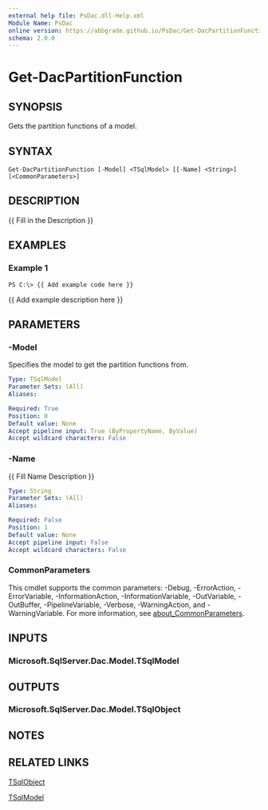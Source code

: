 ```yaml
---
external help file: PsDac.dll-Help.xml
Module Name: PsDac
online version: https://abbgrade.github.io/PsDac/Get-DacPartitionFunction.html
schema: 2.0.0
---
```


# Get-DacPartitionFunction

## SYNOPSIS
Gets the partition functions of a model.

## SYNTAX

```
Get-DacPartitionFunction [-Model] <TSqlModel> [[-Name] <String>] [<CommonParameters>]
```

## DESCRIPTION
{{ Fill in the Description }}

## EXAMPLES

### Example 1
```
PS C:\> {{ Add example code here }}
```

{{ Add example description here }}

## PARAMETERS

### -Model
Specifies the model to get the partition functions from.

```yaml
Type: TSqlModel
Parameter Sets: (All)
Aliases:

Required: True
Position: 0
Default value: None
Accept pipeline input: True (ByPropertyName, ByValue)
Accept wildcard characters: False
```

### -Name
{{ Fill Name Description }}

```yaml
Type: String
Parameter Sets: (All)
Aliases:

Required: False
Position: 1
Default value: None
Accept pipeline input: False
Accept wildcard characters: False
```

### CommonParameters
This cmdlet supports the common parameters: -Debug, -ErrorAction, -ErrorVariable, -InformationAction, -InformationVariable, -OutVariable, -OutBuffer, -PipelineVariable, -Verbose, -WarningAction, and -WarningVariable. For more information, see [about_CommonParameters](http://go.microsoft.com/fwlink/?LinkID=113216).

## INPUTS

### Microsoft.SqlServer.Dac.Model.TSqlModel
## OUTPUTS

### Microsoft.SqlServer.Dac.Model.TSqlObject
## NOTES

## RELATED LINKS

[TSqlObject](https://docs.microsoft.com/en-us/dotnet/api/microsoft.sqlserver.dac.model.tsqlobject)

[TSqlModel](https://docs.microsoft.com/en-us/dotnet/api/microsoft.sqlserver.dac.model.tsqlmodel)

